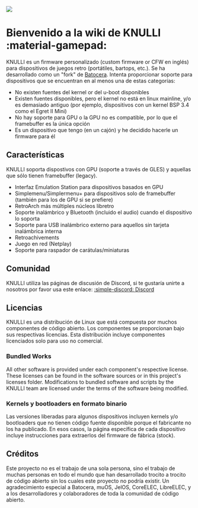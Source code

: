 <div class="preview-container">
  <img class="off-glb" src="/_inc/images/knulli-booting-up.png"/>
</div>

# Bienvenido a la wiki de KNULLI :material-gamepad:

KNULLI es un firmware personalizado (custom firmware or CFW en inglés) para dispositivos de juegos retro (portátiles, bartops, etc.). Se ha desarrollado como un "fork" de [Batocera](https://batocera.org). Intenta proporcionar soporte para dispositivos que se encuentran en al menos una de estas categorías:

* No existen fuentes del kernel or del u-boot disponibles
* Existen fuentes disponibles, pero el kernel no está en linux mainline, y/o es demasiado antiguo (por ejemplo, dispositivos con un kernel BSP 3.4 como el Egret II Mini)
* No hay soporte para GPU o la GPU no es compatible, por lo que el framebuffer es la única opción
* Es un dispositivo que tengo (en un cajón) y he decidido hacerle un firmware para él

## Características

KNULLI soporta dispostivos con GPU (soporte a través de GLES) y aquellas que sólo tienen framebuffer (legacy).

* Interfaz Emulation Station para dispositivos basados en GPU
* Simplemenu/Simplermenu+ para dispositivos solo de framebuffer (también para los de GPU si se prefiere)
* RetroArch más múltiples núcleos libretro
* Soporte inalámbrico y Bluetooth (incluido el audio) cuando el dispositivo lo soporta
* Soporte para USB inalámbrico externo para aquellos sin tarjeta inalámbrica interna
* Retroachivements
* Juego en red (Netplay)
* Soporte para raspador de carátulas/miniaturas

## Comunidad

KNULLI utiliza las páginas de discusión de Discord, si te gustaría unirte a nosotros por favor usa este enlace: [:simple-discord: Discord](https://discord.gg/HXPS3DAeeB)

## Licencias

KNULLI es una distribución de Linux que está compuesta por muchos componentes de código abierto. Los componentes se proporcionan bajo sus respectivas licencias. Esta distribución incluye componentes licenciados solo para uso no comercial.

### Bundled Works
All other software is provided under each component's respective license.  These licenses can be found in the software sources or in this project's licenses folder.  Modifications to bundled software and scripts by the KNULLI team are licensed under the terms of the software being modified.

### Kernels y bootloaders en formato binario

Las versiones liberadas para algunos dispositivos incluyen kernels y/o bootloaders que no tienen código fuente disponible porque el fabricante no los ha publicado. En esos casos, la página específica de cada dispositivo incluye instrucciones para extraerlos del firmware de fábrica (stock).

## Créditos

Este proyecto no es el trabajo de una sola persona, sino el trabajo de muchas personas en todo el mundo que han desarrollado trocito a trocito de código abierto sin los cuales este proyecto no podría existir. Un agradecimiento especial a Batocera, muOS, JelOS, CoreELEC, LibreELEC, y a los desarrolladores y colaboradores de toda la comunidad de código abierto.
